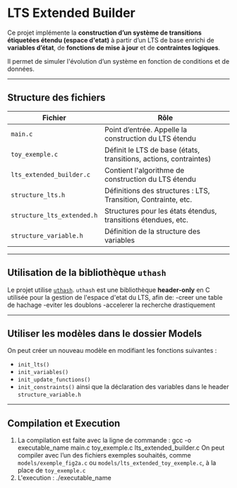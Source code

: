 # LTS Extended Builder

Ce projet implémente la **construction d’un système de transitions étiquetées étendu (espace d'etat)** à partir d’un LTS de base enrichi de **variables d’état**, de **fonctions de mise à jour** et de **contraintes logiques**.

Il permet de simuler l'évolution d’un système en fonction de conditions et de données.

---

## Structure des fichiers

| Fichier                    | Rôle                                                                 |
|----------------------------|----------------------------------------------------------------------|
| `main.c`                   | Point d’entrée. Appelle la construction du LTS étendu                |
| `toy_exemple.c`            | Définit le LTS de base (états, transitions, actions, contraintes)    |
| `lts_extended_builder.c`   | Contient l'algorithme de construction du LTS étendu                  |
| `structure_lts.h`          | Définitions des structures : LTS, Transition, Contrainte, etc.       |
| `structure_lts_extended.h` | Structures pour les états étendus, transitions étendues, etc.        |
| `structure_variable.h`     | Définition de la structure des variables                             |

---

##  Utilisation de la bibliothèque `uthash`

Le projet utilise [`uthash`](https://troydhanson.github.io/uthash/userguide.html#_a_hash_in_c). `uthash` est une bibliothèque **header-only** en C utilisée pour la gestion de l'espace d'etat du LTS, afin de:
    -creer une table de hachage
    -eviter les doublons
    -accelerer la recherche drastiquement

---

## Utiliser les modèles dans le dossier Models

On peut créer un nouveau modèle en modifiant les fonctions suivantes :
   - `init_lts()`
   - `init_variables()`
   - `init_update_functions()`
   - `init_constraints()`
ainsi que la déclaration des variables dans le header `structure_variable.h`


---

##  Compilation et Execution

1. La compilation est faite avec la ligne de commande : gcc -o executable_name main.c toy_exemple.c lts_extended_builder.c
    On peut compiler avec l’un des fichiers exemples souhaités, comme `models/exemple_fig2a.c` ou `models/lts_extended_toy_exemple.c`, à la place de `toy_exemple.c`
2. L'execution : ./executable_name 

